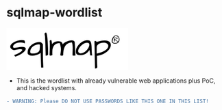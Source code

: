 # sqlmap-wordlist

[![](https://github.com/Offensive-Penetration-Security/sqlmap-wordlist/blob/main/Docs/sqlmap_logo.png)](https://sqlmap.org/)

- This is the wordlist with already vulnerable web applications plus PoC, and hacked systems.

```diff
- WARNING: Please DO NOT USE PASSWORDS LIKE THIS ONE IN THIS LIST!
```

